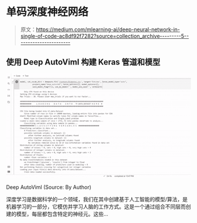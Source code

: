 # 单码深度神经网络

> 原文：<https://medium.com/mlearning-ai/deep-neural-network-in-single-of-code-ac8df92f7282?source=collection_archive---------5----------------------->

## 使用 Deep AutoViml 构建 Keras 管道和模型

![](img/f66738640cbf7acd13bfef7d1dfbc3e9.png)

Deep AutoViml (Source: By Author)

深度学习是数据科学的一个领域，我们在其中创建基于人工智能的模型/算法，是机器学习的一部分，它模仿并学习人脑的工作方式。这是一个通过组合不同层而创建的模型，每层都包含特定的神经元。这些…